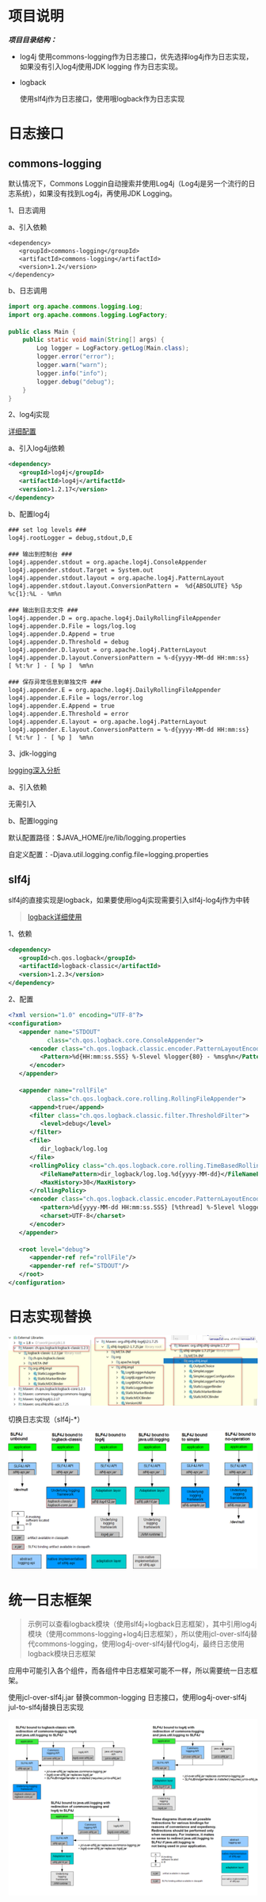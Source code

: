 # 项目说明
***项目目录结构：***

- log4j
	使用commons-logging作为日志接口，优先选择log4j作为日志实现，
	如果没有引入log4j使用JDK logging 作为日志实现。
	
	
	
- logback

  使用slf4j作为日志接口，使用哦logback作为日志实现

# 日志接口

## commons-logging

默认情况下，Commons Loggin自动搜索并使用Log4j（Log4j是另一个流行的日志系统），如果没有找到Log4j，再使用JDK Logging。

1、日志调用

a、引入依赖

```properties
<dependency>
   <groupId>commons-logging</groupId>
   <artifactId>commons-logging</artifactId>
   <version>1.2</version>
</dependency>
```

b、日志调用

```java
import org.apache.commons.logging.Log;
import org.apache.commons.logging.LogFactory;

public class Main {
	public static void main(String[] args) {
		Log logger = LogFactory.getLog(Main.class);
		logger.error("error");
		logger.warn("warn");
		logger.info("info");
		logger.debug("debug");
	}
}
```

2、log4j实现

[详细配置](https://blog.csdn.net/azheng270/article/details/2173430?utm_medium=distribute.pc_relevant.none-task-blog-BlogCommendFromMachineLearnPai2-2.nonecase&depth_1-utm_source=distribute.pc_relevant.none-task-blog-BlogCommendFromMachineLearnPai2-2.nonecase)

a、引入log4jj依赖

```xml
<dependency>
   <groupId>log4j</groupId>
   <artifactId>log4j</artifactId>
   <version>1.2.17</version>
</dependency>
```

b、配置log4j

```properties
### set log levels ###
log4j.rootLogger = debug,stdout,D,E

### 输出到控制台 ###
log4j.appender.stdout = org.apache.log4j.ConsoleAppender
log4j.appender.stdout.Target = System.out
log4j.appender.stdout.layout = org.apache.log4j.PatternLayout
log4j.appender.stdout.layout.ConversionPattern =  %d{ABSOLUTE} %5p %c{1}:%L - %m%n

### 输出到日志文件 ###
log4j.appender.D = org.apache.log4j.DailyRollingFileAppender
log4j.appender.D.File = logs/log.log
log4j.appender.D.Append = true
log4j.appender.D.Threshold = debug 
log4j.appender.D.layout = org.apache.log4j.PatternLayout
log4j.appender.D.layout.ConversionPattern = %-d{yyyy-MM-dd HH:mm:ss}  [ %t:%r ] - [ %p ]  %m%n

### 保存异常信息到单独文件 ###
log4j.appender.E = org.apache.log4j.DailyRollingFileAppender
log4j.appender.E.File = logs/error.log
log4j.appender.E.Append = true
log4j.appender.E.Threshold = error 
log4j.appender.E.layout = org.apache.log4j.PatternLayout
log4j.appender.E.layout.ConversionPattern = %-d{yyyy-MM-dd HH:mm:ss}  [ %t:%r ] - [ %p ]  %m%n
```

3、jdk-logging

[logging深入分析](https://my.oschina.net/xianggao/blog/520776)

a、引入依赖

无需引入

b、配置logging

默认配置路径：$JAVA_HOME/jre/lib/logging.properties

自定义配置：-Djava.util.logging.config.file=logging.properties

## slf4j

slf4j的直接实现是logback，如果要使用log4j实现需要引入slf4j-log4j作为中转

> [logback详细使用](https://juejin.im/post/5b51f85c5188251af91a7525)

1、依赖

```xml
<dependency>
   <groupId>ch.qos.logback</groupId>
   <artifactId>logback-classic</artifactId>
   <version>1.2.3</version>
</dependency>
```

2、配置

```xml
<?xml version="1.0" encoding="UTF-8"?>
<configuration>
   <appender name="STDOUT"
           class="ch.qos.logback.core.ConsoleAppender">
      <encoder class="ch.qos.logback.classic.encoder.PatternLayoutEncoder">
         <Pattern>%d{HH:mm:ss.SSS} %-5level %logger{80} - %msg%n</Pattern>
      </encoder>
   </appender>

   <appender name="rollFile"
           class="ch.qos.logback.core.rolling.RollingFileAppender">
      <append>true</append>
      <filter class="ch.qos.logback.classic.filter.ThresholdFilter">
         <level>debug</level>
      </filter>
      <file>
         dir_logback/log.log
      </file>
      <rollingPolicy class="ch.qos.logback.core.rolling.TimeBasedRollingPolicy">
         <FileNamePattern>dir_logback/log.log.%d{yyyy-MM-dd}</FileNamePattern>
         <MaxHistory>30</MaxHistory>
      </rollingPolicy>
      <encoder class="ch.qos.logback.classic.encoder.PatternLayoutEncoder">
         <pattern>%d{yyyy-MM-dd HH:mm:ss.SSS} [%thread] %-5level %logger{50} - %msg%n</pattern>
         <charset>UTF-8</charset>
      </encoder>
   </appender>

   <root level="debug">
      <appender-ref ref="rollFile"/>
      <appender-ref ref="STDOUT"/>
   </root>
</configuration>
```

# 日志实现替换

![image-20200713183620955](image/image-20200713183620955.png)

切换日志实现（slf4j-*）

![concrete-bindings](image/concrete-bindings.png)

# 统一日志框架

> 示例可以查看logback模块（使用slf4j+logback日志框架），其中引用log4j模块（使用commons-logging+log4j日志框架），所以使用jcl-over-slf4j替代commons-logging，使用log4j-over-slf4j替代log4j，最终日志使用logback模块日志框架

应用中可能引入各个组件，而各组件中日志框架可能不一样，所以需要统一日志框架。

使用jcl-over-slf4j.jar 替换common-logging 日志接口，使用log4j-over-slf4j jul-to-slf4j替换日志实现

![legacy](image/legacy.png)

